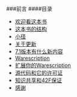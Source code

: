 ###前言
####目录

   * [欢迎看这本书]()
   * [这本书的结构]()
   * [小径](https://github.com/jinyulei0710/The-Busy-Coder-s-Guide-to-Android-Development/blob/master/Preface/TheTrails.md)
   * [关于更新]()
   * [7.1版本有什么新内容]()
   * [Warescription]()
   * [扩展你的Warescription]()
   * [源代码和它的许可证]()
   * [知识共享和42F保证]()
   * [感谢]()

